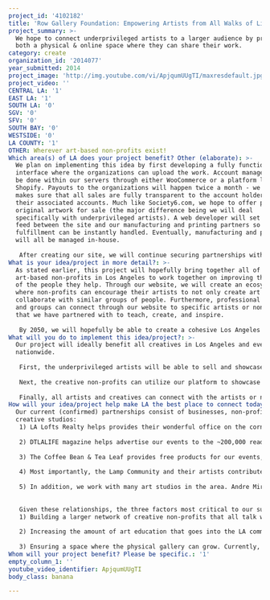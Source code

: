 ```yaml
---
project_id: '4102182'
title: 'Row Gallery Foundation: Empowering Artists from All Walks of Life'
project_summary: >-
  We hope to connect underprivileged artists to a larger audience by providing
  both a physical & online space where they can share their work.
category: create
organization_id: '2014077'
year_submitted: 2014
project_image: 'http://img.youtube.com/vi/ApjqumUUgTI/maxresdefault.jpg'
project_video: ''
CENTRAL LA: '1'
EAST LA: '1'
SOUTH LA: '0'
SGV: '0'
SFV: '0'
SOUTH BAY: '0'
WESTSIDE: '0'
LA COUNTY: '1'
OTHER: Wherever art-based non-profits exist!
Which area(s) of LA does your project benefit? Other (elaborate): >-
  We plan on implementing this idea by first developing a fully functional
  interface where the organizations can upload the work. Account management will
  be done within our servers through either WooCommerce or a platform like
  Shopify. Payouts to the organizations will happen twice a month - we always
  makes sure that all sales are fully transparent to the account holders and
  their associated accounts. Much like Society6.com, we hope to offer prints and
  original artwork for sale (the major difference being we will deal
  specifically with underprivileged artists). A web developer will set up an API
  feed between the site and our manufacturing and printing partners so
  fulfillment can be instantly handled. Eventually, manufacturing and printing
  will all be managed in-house.
   
   After creating our site, we will continue securing partnerships with creative non-profits, foster homes, and any other foundation that supports disadvantaged artists to expand our gallery. Brochures, videos, and financial statements will all be made available to strengthen our pitch.
What is your idea/project in more detail?: >-
  As stated earlier, this project will hopefully bring together all of the
  art-based non-profits in Los Angeles to work together on improving the lives
  of the people they help. Through our website, we will create an ecosystem
  where non-profits can encourage their artists to not only create art but
  collaborate with similar groups of people. Furthermore, professional artists
  and groups can connect through our website to specific artists or non-profits
  that we have partnered with to teach, create, and inspire. 
   
   By 2050, we will hopefully be able to create a cohesive Los Angeles art unit, where creativity comes from all parts of Los Angeles and in different form of collaborations. Not only will we become a permanent gallery for artists and creative organizations, but a powerful support system as well.
What will you do to implement this idea/project?: >-
  Our project will ideally benefit all creatives in Los Angeles and eventually
  nationwide. 
   
   First, the underprivileged artists will be able to sell and showcase their work on our website at all times of the day, giving them the ability to independently present their work to anyone with internet access. Non-profits will be able to upload the work for the artists.
   
   Next, the creative non-profits can utilize our platform to showcase what they do. Each organization can have a biography and link to their own site, and if any of them want to reach out to each other, its as simple as clicking a button.
   
   Finally, all artists and creatives can connect with the artists or non-profits directly through our site. With proper funding, we can even host large scale collaborations, fundraisers, or art events that span all social groups.
How will your idea/project help make LA the best place to connect today? In LA2050?: >-
  Our current (confirmed) partnerships consist of businesses, non-profits, and
  creative studios:
   1) LA Lofts Realty helps provides their wonderful office on the corner of 6th and Spring twice a year on Art Walk for us to showcase the works of professional and underprivileged artists in a physical space.
   
   2) DTLALIFE magazine helps advertise our events to the ~200,000 readers they have. Similarly, the Downtown Art Walk featured us on their website's front page for our first show to help raise awareness.
   
   3) The Coffee Bean & Tea Leaf provides free products for our events, which helps volunteers stay in top shape and the visitors to enjoy great coffee during the shows. Through their connections, NeuroGum connects Row Gallery with UCLA doctors to help tackle mental health from a medical perspective.
   
   4) Most importantly, the Lamp Community and their artists contribute their amazing artwork to the shows. We have showcased and sold their work and are looking forward to collaborating with them through our online platform as well. Furthermore, many volunteers that work with Lamp help us on our projects, giving us further support.
   
   5) In addition, we work with many art studios in the area. Andre Miripolsky, Eva Napp, and Mary Woronov all showed their amazing artwork at our shows, boosting the amount of foot traffic that comes in. These spaces can also provide art printing services for our online store.
   
   
   Given these relationships, the three factors most critical to our success are:
   1) Building a larger network of creative non-profits that all talk with each other. We want to expand Row Gallery because many creative non-profits fight for the same cause. If we come together, we can move one step closer to enriching lives.
   
   2) Increasing the amount of art education that goes into the LA community. Row Gallery hopes to provide the tools necessary to help empower people through art.
   
   3) Ensuring a space where the physical gallery can grow. Currently, there are no spaces in LA that specifically showcases artwork from both professionals and working artists. Why not change that?
Whom will your project benefit? Please be specific.: '1'
empty_column_1: ''
youtube_video_identifier: ApjqumUUgTI
body_class: banana

---
```


